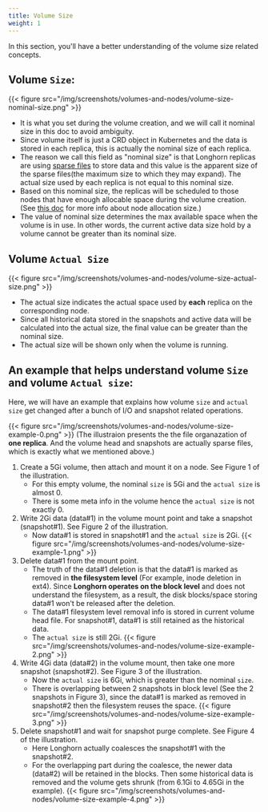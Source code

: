 ```yaml
---
title: Volume Size
weight: 1
---
```


In this section, you'll have a better understanding of the volume size related concepts.

## Volume `Size`:
{{< figure src="/img/screenshots/volumes-and-nodes/volume-size-nominal-size.png" >}}
- It is what you set during the volume creation, and we will call it nominal size in this doc to avoid ambiguity.
- Since volume itself is just a CRD object in Kubernetes and the data is stored in each replica, this is actually the nominal size of each replica.
- The reason we call this field as "nominal size" is that Longhorn replicas are using [sparse files](https://wiki.archlinux.org/index.php/Sparse_file) to store data and this value is the apparent size of the sparse files(the maximum size to which they may expand). The actual size used by each replica is not equal to this nominal size.
- Based on this nominal size, the replicas will be scheduled to those nodes that have enough allocable space during the volume creation. (See [this doc](../node-space-usage) for more info about node allocation size.)
- The value of nominal size determines the max available space when the volume is in use. In other words, the current active data size hold by a volume cannot be greater than its nominal size.

## Volume `Actual Size`
{{< figure src="/img/screenshots/volumes-and-nodes/volume-size-actual-size.png" >}}
- The actual size indicates the actual space used by **each** replica on the corresponding node.
- Since all historical data stored in the snapshots and active data will be calculated into the actual size, the final value can be greater than the nominal size.
- The actual size will be shown only when the volume is running.

## An example that helps understand volume `Size` and volume `Actual size`:

Here, we will have an example that explains how volume `size` and `actual size` get changed after a bunch of I/O and snapshot related operations.

{{< figure src="/img/screenshots/volumes-and-nodes/volume-size-example-0.png" >}}
(The illustraion presents the the file organazation of **one replica**. And the volume head and snapshots are actually sparse files, which is exactly what we mentioned above.)

1. Create a 5Gi volume, then attach and mount it on a node. See Figure 1 of the illustration.
    - For this empty volume, the nominal `size` is 5Gi and the `actual size` is almost 0.
    - There is some meta info in the volume hence the `actual size` is not exactly 0.
2. Write 2Gi data (data#1) in the volume mount point and take a snapshot (snapshot#1). See Figure 2 of the illustration.
    - Now data#1 is stored in snapshot#1 and the `actual size` is 2Gi.
{{< figure src="/img/screenshots/volumes-and-nodes/volume-size-example-1.png" >}}
3. Delete data#1 from the mount point.
    - The truth of the data#1 deletion is that the data#1 is marked as removed in **the filesystem level** (For example, inode deletion in ext4). Since **Longhorn operates on the block level** and does not understand the filesystem, as a result, the disk blocks/space storing data#1 won't be released after the deletion.
    - The data#1 filesystem level removal info is stored in current volume head file. For snapshot#1, data#1 is still retained as the historical data.
    - The `actual size` is still 2Gi.
{{< figure src="/img/screenshots/volumes-and-nodes/volume-size-example-2.png" >}}
4. Write 4Gi data (data#2) in the volume mount, then take one more snapshot (snapshot#2). See Figure 3 of the illustration.
    - Now the `actual size` is 6Gi, which is greater than the nominal `size`.
    - There is overlapping between 2 snapshots in block level (See the 2 snapshots in Figure 3), since the data#1 is marked as removed in snapshot#2 then the filesystem reuses the space.
{{< figure src="/img/screenshots/volumes-and-nodes/volume-size-example-3.png" >}}
5. Delete snapshot#1 and wait for snapshot purge complete. See Figure 4 of the illustration.
    - Here Longhorn actually coalesces the snapshot#1 with the snapshot#2.
    - For the overlapping part during the coalesce, the newer data (data#2) will be retained in the blocks. Then some historical data is removed and the volume gets shrunk (from 6.1Gi to 4.65Gi in the example).
{{< figure src="/img/screenshots/volumes-and-nodes/volume-size-example-4.png" >}}


